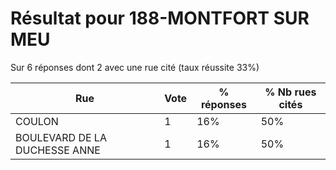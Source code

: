 # Résultat pour 188-MONTFORT SUR MEU

Sur 6 réponses dont 2 avec une rue cité (taux réussite 33%)

| Rue | Vote | % réponses | % Nb rues cités|
|-----|------|------------|----------------|
| COULON | 1 | 16% | 50%|
| BOULEVARD DE LA DUCHESSE ANNE | 1 | 16% | 50%|
